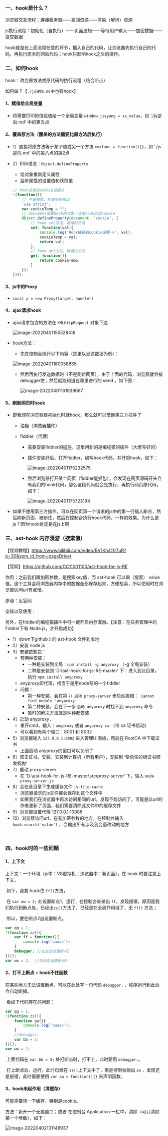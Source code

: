 ### 一、hook是什么？

浏览器交互流程：连接服务器——拿回资源——渲染（解析）资源

js执行流程：初始化（自执行）——页面逻辑——等待用户输入——加密数据——提交数据

hook就是在上面流程任意的环节，插入自己的代码，让浏览器先执行自己的代码，再执行原本的网站代码；hook只影响hook之后的操作。

### 二、如何hook

hook：改变原方法或原代码的执行流程（结合断点）

如何做？【`./js逆向.md`中也有hook】

#### 1、赋值给全局变量

- 将需要打印的值赋值给一个全局变量 `window.jieyang = xx_value`，如 ‘./js逆向.md’ 中的第五点

#### 2、覆盖原方法（覆盖的方法需要比原方法后执行）

- 1）直接将原方法等于某个值或另一个方法 `xxxfunc = function(){}`，如 ‘./js逆向.md’ 中的第八点的第2点

- 2）ES6语法：`Object.defineProperty`

  - 给对象重新定义属性
  - 监听属性的设置值和获取值

  ```js
  // hook全局的cookie设置点
  !(function(){
      // 严谨模式，检查所有错误
      'use strict';
      var cookieTemp = "";
      // document是要hook的对象；这里hook的是cookie
      Object.defineProperty(document, 'cookie', {
          // hook set方法，赋值的方法
          set: function(val){
              console.log('Hook捕获到cookie设置->', val);
              cookieTemp = val;
              return val;
          },
          // hook get方法，取值的方法
          get: function(){
              return cookieTemp;
          }       
      });
  })();
  ```


#### 3、js中的Proxy

- `const p = new Proxy(target, handler)`

#### 4、ajax请求hook

- ajax请求包含的方法在 `XMLHttpRequest` 对象下边

  ![image-20220401155528419](./md_picture/js逆向11.png)

- hook方法：

  - 先在控制台执行以下内容（这里以发送数据为例）：

  ![image-20220401160058835](./md_picture/js逆向12.png)

  - 然后再执行发送数据时（不是刷新网页），由于上面的代码，浏览器就会被debugger住；然后就能知道在哪里进行的 send ，如下图：

    ![image-20220401161939667](./md_picture/js逆向13.png)

#### 5、刷新网页时hook

- 即我想在浏览器器初始化时就hook，那么就可以借助第三方插件了

  - 油猴（浏览器插件）

  - fiddler（代理）

    - 需要安装fiddler的[插件](https://blog.csdn.net/qq_36759224/article/details/120783727)，这里用到的是编程猫的插件（大佬写好的）

    - 插件安装好后，打开fiddler，编写hook代码，并开启hook，如下：

      ![image-20220401175232575](./md_picture/js逆向14.png)

    - 然后浏览器打开某个网页（fiddler能抓包），会发现在网页源码开头会有我们的hook代码，那么这段代码就会先执行，再执行网页原代码，如下：

      ![image-20220401175723194](./md_picture/js逆向15.png)

- 如果不想用第三方插件，可以在网页第一个请求的js中的第一行插入断点，然后刷新页面，被断住，然后在控制台执行hook代码，一样的效果。为什么是js？因为hook肯定是在js上啊

### 三、ast-hook 内存漫游（搜索值）

【视频教程】https://www.bilibili.com/video/BV1Kh411r7uR?p=30&spm_id_from=pageDriver

【官网】https://github.com/CC11001100/ast-hook-for-js-RE

作用：之前我们跟加密参数，是搜索key值，而 ast-hook 可以跟（搜索） value 值。这个工具会将浏览器内存中的数据全部保存起来，方便检索，所以使用时在浏览器访问url有点慢。

原理：见官网

安装以及使用：

​	另外，在fiddler的编程猫插件中可一键开启内存漫游。【注意：在任务管理中的Fiddler下有 Node.js，才开启成功】

- 1）down下github上的 ast-hook 文件到本地
- 2）安装 node.js
- 3）安装依赖包：
  - 有两种安装：
    - 一种是安装到全局：`npm install -g anyproxy` （-g 全局安装）
    - 二种是安装到 ’D:\ast-hook-for-js-RE-master‘ 下：进入到此目录，执行 `npm install anyproxy`
  - anyproxy即代理，相当于是用node写的一个fiddler
  - 问题：
    - 第一种安装，会在第 `7）启动 proxy-server` 步启动报错：` Cannot find module 'anyproxy'`
    - 第二种安装，会在下一步 `启动 anyproxy` 时找不到 `anyproxy`  命令
    - 暂时的解决方法就是两种都安装
- 4）启动 anyproxy，
  - 重开cmd，输入：`anyproxy`  或者 `anyproxy ca` （带 ca 证书启动）
  - 可以看到有两个端口：8001 和 8002
- 5）浏览器输入 `127.0.0.1:8002` 进入管理UI面板，然后在 RootCA 中下载证书
  - 上面启动 anyproxy的窗口可以关闭了
- 6）双击证书，安装，安装到计算机（所有用户），安装到 ’受信任的根证书颁发机构‘
- 7）启动 proxy-server 
  - 在 ’D:\ast-hook-for-js-RE-master\src\proxy-server‘ 下，输入 `node proxy-server.js`
- 8）会在此目录下生成缓存文件 `js-file-cache`
  - 浏览器请求的js文件都会保存到这个文件中
  - 如果我们在浏览器中再次访问相同的url，发现不能访问了，可能是此url的作者更新了页面，我们需要清除此文件中的缓存文件
- 9）浏览器设置代理 127.0.0.1:10086
- 10）浏览器访问url，在有加密参数的地方，在控制台输入 `hook.search('value')` ，会输出所有涉及到变量改动的地方

​	

### 四、hook时的一些问题

#### 1、上下文

上下文：一个环境（js中：V8虚拟机；浏览器中：新页面），在 hook 时要注意上下文，

​	如下，我要 hook住 `ff()`方法，

​		在 `var ww = 2;` 处设置断点1，运行，在控制台处输出 `ff`，发现报错，原因是我们执行到断点处，已经出`zz()`方法了，已经是在全局作用域了，无 `ff()` 方法；

​		所以，要在断点2出设置断点。

```js
var qq = 1;
!(function zz(){
    var ff = function(){
        console.log('aaaaa');
    }
    debugger; //在此处设置断点2
})();
var ww = 2;  //在此处设置断点1
```

#### 2、打不上断点 + hook不住函数

在某些地方无法设置断点，可以在此处写一句代码 `debugger;` ，程序运行到此处会自动断掉。

​	看如下代码存在的问题：

```js
var qq = 1;
!(function zz(){
    function aa(){
        console.log('aaaaa');
    }
    //debugger;
    var bb = 3;
})();
var ww = 2;
```

​	上面代码在 `var bb = 3;` 处打断点时，打不上，此时要用 `debugger;`。

​	打上断点后，运行，此时已经在 `zz()`上下文中了，但是控制台输出 `aa` ，发现还是报错，此时需要使用 `var aa = function(){}` 来声明函数。

#### 3、hook未起作用（清缓存）

可能需要清一下缓存，特别是cookie。

方法：新开一个无痕窗口；或者 在控制台 Application 一栏中，清除（可只清除某一个参数），如下：

![image-20220402131148937](./md_picture/js逆向18.png)
